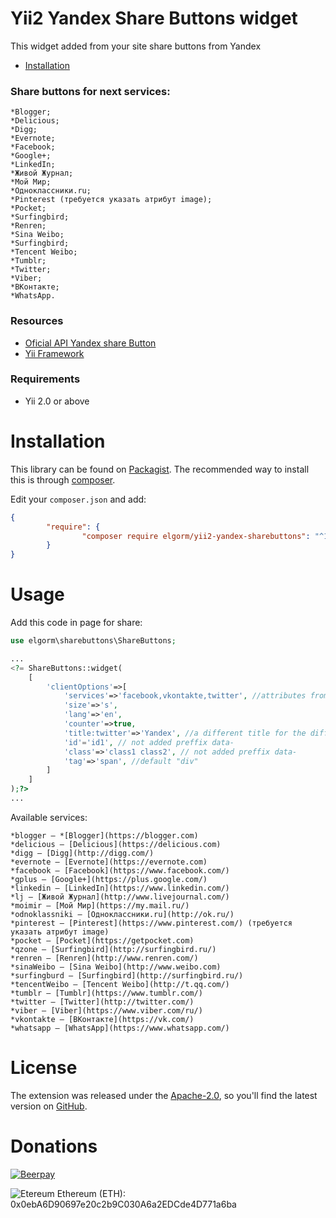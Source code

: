 Yii2 Yandex Share Buttons widget
====================

This widget added from your site share buttons from Yandex

* [Installation](#installation)

### Share buttons for next services:


    *Blogger;
    *Delicious;
    *Digg;
    *Evernote;
    *Facebook;
    *Google+;
    *LinkedIn;
    *Живой Журнал;
    *Мой Мир;
    *Одноклассники.ru;
    *Pinterest (требуется указать атрибут image);
    *Pocket;
    *Surfingbird;
    *Renren;
    *Sina Weibo;
    *Surfingbird;
    *Tencent Weibo;
    *Tumblr;
    *Twitter;
    *Viber;
    *ВКонтакте;
    *WhatsApp.


### Resources

* [Oficial API  Yandex share Button](https://tech.yandex.ru/share/doc/dg/add-docpage/)
* [Yii Framework](http://yiiframework.com/)

### Requirements

* Yii 2.0 or above


# Installation

This library can be found on [Packagist](https://packagist.org/packages/elgorm/yii2-yandex-sharebuttons).
The recommended way to install this is through [composer](http://getcomposer.org).

Edit your `composer.json` and add:

```json
{
		"require": {
				"composer require elgorm/yii2-yandex-sharebuttons": "^1.0@stable"
		}
}
```

# Usage

Add this code in page for share:

```php
use elgorm\sharebuttons\ShareButtons;

...
<?= ShareButtons::widget(
    [
        'clientOptions'=>[
            'services'=>'facebook,vkontakte,twitter', //attributes from official without preffix "data-"
            'size'=>'s',
            'lang'=>'en',
            'counter'=>true,
            'title:twitter'=>'Yandex', //a different title for the different networks
            'id'='id1', // not added preffix data-
            'class'=>'class1 class2', // not added preffix data-
            'tag'=>'span', //default "div" 
        ]
    ]
);?>
...
```

Available services:

    *blogger — *[Blogger](https://blogger.com)
    *delicious — [Delicious](https://delicious.com)
    *digg — [Digg](http://digg.com/)
    *evernote — [Evernote](https://evernote.com)
    *facebook — [Facebook](https://www.facebook.com/)
    *gplus — [Google+](https://plus.google.com/)
    *linkedin — [LinkedIn](https://www.linkedin.com/)
    *lj — [Живой Журнал](http://www.livejournal.com/)
    *moimir — [Мой Мир](https://my.mail.ru/)
    *odnoklassniki — [Одноклассники.ru](http://ok.ru/)
    *pinterest — [Pinterest](https://www.pinterest.com/) (требуется указать атрибут image)
    *pocket — [Pocket](https://getpocket.com)
    *qzone — [Surfingbird](http://surfingbird.ru/)
    *renren — [Renren](http://www.renren.com/)
    *sinaWeibo — [Sina Weibo](http://www.weibo.com)
    *surfingburd — [Surfingbird](http://surfingbird.ru/)
    *tencentWeibo — [Tencent Weibo](http://t.qq.com/)
    *tumblr — [Tumblr](https://www.tumblr.com/)
    *twitter — [Twitter](http://twitter.com/)
    *viber — [Viber](https://www.viber.com/ru/)
    *vkontakte — [ВКонтакте](https://vk.com/)
    *whatsapp — [WhatsApp](https://www.whatsapp.com/)


# License

The extension was released under the [Apache-2.0](https://opensource.org/licenses/Apache-2.0), so you'll find the latest version on [GitHub](https://github.com/Elgorm/yii2-yandex-sharebuttons).

# Donations
[![Beerpay](https://beerpay.io/Elgorm/yii2-yandex-sharebuttons/badge.svg)](https://beerpay.io/Elgorm/yii2-yandex-sharebuttons)

![Etereum](https://s2.coinmarketcap.com/static/img/coins/32x32/1027.png?_=13149a1) Ethereum (ETH): 0x0ebA6D90697e20c2b9C030A6a2EDCde4D771a6ba

